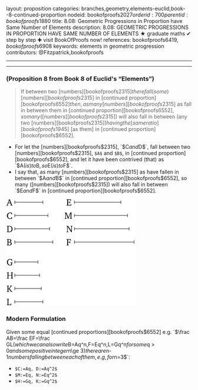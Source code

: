 layout: proposition
categories: branches,geometry,elements-euclid,book--8-continued-proportion
nodeid: bookofproofs$2027
orderid: 700
parentid: bookofproofs$1880
title: 8.08: Geometric Progressions in Proportion have Same Number of Elements
description: 8.08: GEOMETRIC PROGRESSIONS IN PROPORTION HAVE SAME NUMBER OF ELEMENTS ★ graduate maths ✔ step by step ✚ visit BookOfProofs now!
references: bookofproofs$6419,bookofproofs$6908
keywords: elements in geometric progression
contributors: @Fitzpatrick,bookofproofs

---


---

### (Proposition 8 from Book 8 of Euclid's “Elements”)

> If between two [numbers][bookofproofs$2315] there fall (some) [numbers][bookofproofs$2315] in [continued proportion][bookofproofs$6552] then, as many [numbers][bookofproofs$2315] as fall in between them in [continued proportion][bookofproofs$6552], so many ([numbers][bookofproofs$2315]) will also fall in between (any two [numbers][bookofproofs$2315]) having the [same ratio][bookofproofs$1945] [as them] in [continued proportion][bookofproofs$6552].
* For let the [numbers][bookofproofs$2315], `$C$` and `$D$`, fall between two [numbers][bookofproofs$2315], `$A$` and `$B$`, in [continued proportion][bookofproofs$6552], and let it have been contrived (that) as `$A$` (is) to `$B$`, so `$E$` (is) to `$F$`.
* I say that, as many [numbers][bookofproofs$2315] as have fallen in between `$A$` and `$B$` in [continued proportion][bookofproofs$6552], so many ([numbers][bookofproofs$2315]) will also fall in between `$E$` and `$F$` in [continued proportion][bookofproofs$6552].


![fig08e](https://github.com/bookofproofs/bookofproofs.github.io/blob/main/_sources/_assets/images/euclid/Book08/fig08e.png?raw=true)


### Modern Formulation

Given some equal [continued proportions][bookofproofs$6552] e.g. `$\frac AB=\frac EF=\frac GL$` (which we can also write `$B=Aq^n$` , `$F=Eq^n$`, `$L=Gq^n$` for some `$q > 0$` and some positive integer `$n\ge 3$`) there are `$n-1$` numbers falling between each of them, e.g, for `$n=3$`:

* `$C:=Aq, D:=Aq^2$`
* `$M:=Eq, N:=Eq^2$`
* `$H:=Gq, K:=Gq^2$`
